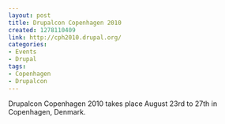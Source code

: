 ```yaml
--- 
layout: post
title: Drupalcon Copenhagen 2010
created: 1278110409
link: http://cph2010.drupal.org/
categories: 
- Events
- Drupal
tags:
- Copenhagen
- Drupalcon
---
```

<p>Drupalcon Copenhagen 2010 takes place August 23rd to 27th in Copenhagen, Denmark.</p>
